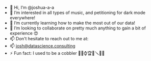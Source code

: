 - 👋 Hi, I’m @joshua-a-a
- 👀 I’m interested in all types of music, and petitioning for dark mode everywhere! 
- 🌱 I’m currently learning how to make the most out of our data! 
- 💞️ I’m looking to collaborate on pretty much anything to gain a bit of experience 😍
- 📫 Don't hesitate to reach out to me at:
- 📫 josh@datascience.consulting
- ⚡ Fun fact: I used to be a cobbler 👞🔑⌚️🏆📱🪛🧥📸
